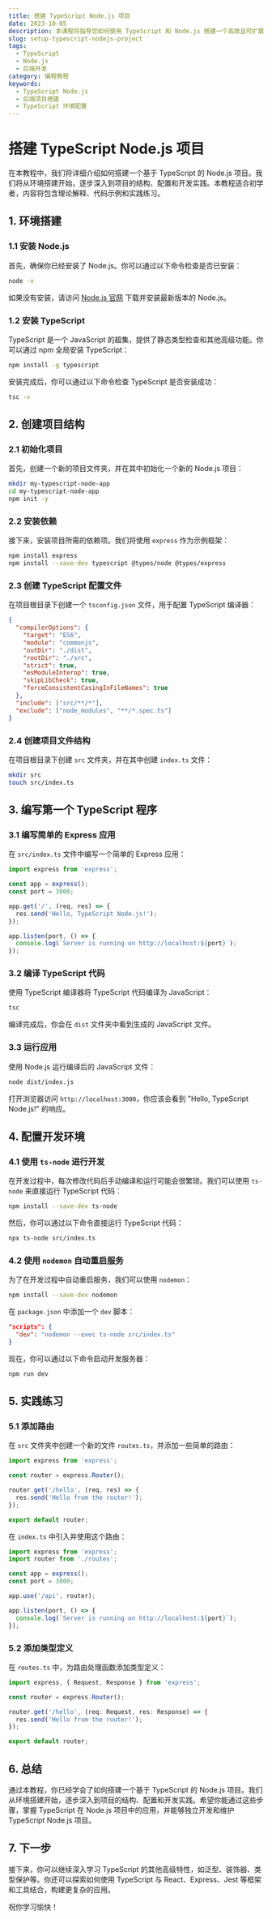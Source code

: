 ```yaml
---
title: 搭建 TypeScript Node.js 项目
date: 2023-10-05
description: 本课程将指导您如何使用 TypeScript 和 Node.js 搭建一个高效且可扩展的后端项目，涵盖从环境配置到项目部署的完整流程。
slug: setup-typescript-nodejs-project
tags:
  - TypeScript
  - Node.js
  - 后端开发
category: 编程教程
keywords:
  - TypeScript Node.js
  - 后端项目搭建
  - TypeScript 环境配置
---
```


# 搭建 TypeScript Node.js 项目

在本教程中，我们将详细介绍如何搭建一个基于 TypeScript 的 Node.js 项目。我们将从环境搭建开始，逐步深入到项目的结构、配置和开发实践。本教程适合初学者，内容将包含理论解释、代码示例和实践练习。

## 1. 环境搭建

### 1.1 安装 Node.js

首先，确保你已经安装了 Node.js。你可以通过以下命令检查是否已安装：

```bash
node -v
```

如果没有安装，请访问 [Node.js 官网](https://nodejs.org/) 下载并安装最新版本的 Node.js。

### 1.2 安装 TypeScript

TypeScript 是一个 JavaScript 的超集，提供了静态类型检查和其他高级功能。你可以通过 npm 全局安装 TypeScript：

```bash
npm install -g typescript
```

安装完成后，你可以通过以下命令检查 TypeScript 是否安装成功：

```bash
tsc -v
```

## 2. 创建项目结构

### 2.1 初始化项目

首先，创建一个新的项目文件夹，并在其中初始化一个新的 Node.js 项目：

```bash
mkdir my-typescript-node-app
cd my-typescript-node-app
npm init -y
```

### 2.2 安装依赖

接下来，安装项目所需的依赖项。我们将使用 `express` 作为示例框架：

```bash
npm install express
npm install --save-dev typescript @types/node @types/express
```

### 2.3 创建 TypeScript 配置文件

在项目根目录下创建一个 `tsconfig.json` 文件，用于配置 TypeScript 编译器：

```json
{
  "compilerOptions": {
    "target": "ES6",
    "module": "commonjs",
    "outDir": "./dist",
    "rootDir": "./src",
    "strict": true,
    "esModuleInterop": true,
    "skipLibCheck": true,
    "forceConsistentCasingInFileNames": true
  },
  "include": ["src/**/*"],
  "exclude": ["node_modules", "**/*.spec.ts"]
}
```

### 2.4 创建项目文件结构

在项目根目录下创建 `src` 文件夹，并在其中创建 `index.ts` 文件：

```bash
mkdir src
touch src/index.ts
```

## 3. 编写第一个 TypeScript 程序

### 3.1 编写简单的 Express 应用

在 `src/index.ts` 文件中编写一个简单的 Express 应用：

```typescript
import express from 'express';

const app = express();
const port = 3000;

app.get('/', (req, res) => {
  res.send('Hello, TypeScript Node.js!');
});

app.listen(port, () => {
  console.log(`Server is running on http://localhost:${port}`);
});
```

### 3.2 编译 TypeScript 代码

使用 TypeScript 编译器将 TypeScript 代码编译为 JavaScript：

```bash
tsc
```

编译完成后，你会在 `dist` 文件夹中看到生成的 JavaScript 文件。

### 3.3 运行应用

使用 Node.js 运行编译后的 JavaScript 文件：

```bash
node dist/index.js
```

打开浏览器访问 `http://localhost:3000`，你应该会看到 "Hello, TypeScript Node.js!" 的响应。

## 4. 配置开发环境

### 4.1 使用 `ts-node` 进行开发

在开发过程中，每次修改代码后手动编译和运行可能会很繁琐。我们可以使用 `ts-node` 来直接运行 TypeScript 代码：

```bash
npm install --save-dev ts-node
```

然后，你可以通过以下命令直接运行 TypeScript 代码：

```bash
npx ts-node src/index.ts
```

### 4.2 使用 `nodemon` 自动重启服务

为了在开发过程中自动重启服务，我们可以使用 `nodemon`：

```bash
npm install --save-dev nodemon
```

在 `package.json` 中添加一个 `dev` 脚本：

```json
"scripts": {
  "dev": "nodemon --exec ts-node src/index.ts"
}
```

现在，你可以通过以下命令启动开发服务器：

```bash
npm run dev
```

## 5. 实践练习

### 5.1 添加路由

在 `src` 文件夹中创建一个新的文件 `routes.ts`，并添加一些简单的路由：

```typescript
import express from 'express';

const router = express.Router();

router.get('/hello', (req, res) => {
  res.send('Hello from the router!');
});

export default router;
```

在 `index.ts` 中引入并使用这个路由：

```typescript
import express from 'express';
import router from './routes';

const app = express();
const port = 3000;

app.use('/api', router);

app.listen(port, () => {
  console.log(`Server is running on http://localhost:${port}`);
});
```

### 5.2 添加类型定义

在 `routes.ts` 中，为路由处理函数添加类型定义：

```typescript
import express, { Request, Response } from 'express';

const router = express.Router();

router.get('/hello', (req: Request, res: Response) => {
  res.send('Hello from the router!');
});

export default router;
```

## 6. 总结

通过本教程，你已经学会了如何搭建一个基于 TypeScript 的 Node.js 项目。我们从环境搭建开始，逐步深入到项目的结构、配置和开发实践。希望你能通过这些步骤，掌握 TypeScript 在 Node.js 项目中的应用，并能够独立开发和维护 TypeScript Node.js 项目。

## 7. 下一步

接下来，你可以继续深入学习 TypeScript 的其他高级特性，如泛型、装饰器、类型保护等。你还可以探索如何使用 TypeScript 与 React、Express、Jest 等框架和工具结合，构建更复杂的应用。

祝你学习愉快！